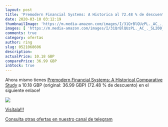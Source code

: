 ```yaml
---
layout: post
title: 'Premodern Financial Systems: A Historica al 72.48 % de descuento'
date: 2020-03-10 03:12:19
thumbnailImage: 'https://m.media-amazon.com/images/I/31QrBlQUzPL._AC_._SL200_.jpg'
images: [ 'https://m.media-amazon.com/images/I/31QrBlQUzPL._AC_._SL200_.jpg' ]
comments: true
category: ofertas
author: ring
slug: 0521068606
description:
actualPrice: 10.18 GBP
comparePrice: 36.99 GBP
inStock: true
---
```


Ahora mismo tienes [Premodern Financial Systems: A Historical Comparative Study](https://www.amazon.com/dp/0521068606/?tag=redken08-20) a 10.18 GBP (original: 36.99 GBP) (72.48 %  de descuento) en el siguiente enlace!

[![](https://m.media-amazon.com/images/I/31QrBlQUzPL._AC_._SL200_.jpg)](https://www.amazon.com/dp/0521068606/?tag=redken08-20)

[Visítala!!!](https://www.amazon.com/dp/0521068606/?tag=redken08-20)

[Consulta otras ofertas en nuestro canal de telegram](https://t.me/s/ofertas25)
